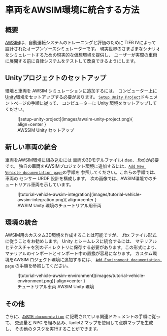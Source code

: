 # 車両をAWSIM環境に統合する方法

## 概要

[AWSIM](https://github.com/tier4/AWSIM)は、自動運転システムのトレーニングと評価のために
TIER IVによって設計されたオープンソースシミュレーターです。
現実世界のさまざまなシナリオをシミュレートするための現実的な仮想環境を提供し、
ユーザーが実際の車両に展開する前に自律システムをテストして改良できるようにします。

## Unityプロジェクトのセットアップ

環境と車両を AWSIM シミュレーションに追加するには、
コンピューター上に[Unity](https://unity.com/)環境をセットアップする必要があります。
[`Setup Unity Project`](https://tier4.github.io/AWSIM/GettingStarted/SetupUnityProject/)ドキュメントページの手順に従って、
コンピューターに
Unity 環境をセットアップしてください。

<figure markdown>
  ![setup-unity-project](images/awsim-unity-project.png){ align=center }
  <figcaption>
  AWSSIM Unity セットアップ
  </figcaption>
</figure>

## 新しい車両の統合

車両をAWSIM環境に組み込むには
車両の3Dモデルファイル(.dae、.fbx)が必要です。
独自の車両をAWSIMプロジェクト環境に追加するには、[`Add New Vehicle
documentation page`](https://tier4.github.io/AWSIM/Components/Vehicle/AddNewVehicle/AddAVehicle/)の手順を
参照してください。これらの手順では、車両の
センサー URDF 設計を構成します。
次の画像では、AWSIM環境でのチュートリアル車両を示しています。

<figure markdown>
  ![tutorial-vehicle-awsim-integration](images/tutorial-vehicle-awsim-integration.png){ align=center }
  <figcaption>
  AWSIM Unity 環境のチュートリアル用車両
  </figcaption>
</figure>

## 環境の統合

AWSIM用のカスタム3D環境を作成することは可能ですが、
.fbx ファイル形式に従うことをお勧めします。
Unity とシームレスに統合するには、
マテリアルとテクスチャを別のディレクトリに保存する必要があります。この形式により、
マテリアルのインポートとインポート中の置換が容易になります。
カスタム環境をAWSIM ロジェクト環境に追加するには、
[`Add Environment documentation page`](https://tier4.github.io/AWSIM/Components/Environment/AddNewEnvironment/AddEnvironment/)
の手順を参照してください。

<figure markdown>
  ![tutorial-vehicle-awsim-environment](images/tutorial-vehicle-environment.png){ align=center }
  <figcaption>
  チュートリアル車両 AWSIM Unity 環境
  </figcaption>
</figure>

## その他

さらに、[`AWSIM documentation`](https://tier4.github.io/AWSIM/)
に記載されている関連ドキュメントの手順に従って、
交通量と NPC を組み込み、lanlet2 マップを使用して点群マップを生成し、
その他のタスクを実行することができます。
